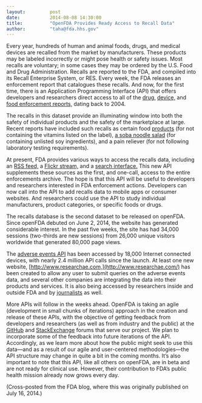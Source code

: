 ```yaml
---
layout:         post
date:           2014-08-08 14:30:00
title:          "OpenFDA Provides Ready Access to Recall Data"
author:         "taha@fda.hhs.gov"
---
```

Every year, hundreds of human and animal foods, drugs, and medical devices are recalled from the market by manufacturers. These products may be labeled incorrectly or might pose health or safety issues. Most recalls are voluntary; in some cases they may be ordered by the U.S. Food and Drug Administration. Recalls are reported to the FDA, and compiled into its Recall Enterprise System, or RES. Every week, the FDA releases an enforcement report that catalogues these recalls. And now, for the first time, there is an Application Programming Interface (API) that offers developers and researchers direct access to all of the [drug,](http://open.fda.gov/drug/enforcement/) [device,](http://open.fda.gov/device/enforcement/) and [food enforcement reports,](http://open.fda.gov/food/enforcement/) dating back to 2004.

The recalls in this dataset provide an illuminating window into both the safety of individual products and the safety of the marketplace at large. Recent reports have included such recalls as certain food [products](http://www.accessdata.fda.gov/scripts/enforcement/enforce_rpt-Product-Tabs.cfm?action=select&recall_number=V-075-2014&w=06252014&lang=eng) (for not containing the vitamins listed on the label), [a soba noodle salad](http://www.accessdata.fda.gov/scripts/enforcement/enforce_rpt-Product-Tabs.cfm?action=select&recall_number=F-2033-2014&w=06252014&lang=eng) (for containing unlisted soy ingredients), and a pain reliever  (for not following laboratory testing requirements).

At present, FDA provides various ways to access the recalls data, including an [RSS feed,](http://www.fda.gov/AboutFDA/ContactFDA/StayInformed/RSSFeeds/Recalls/rss.xml) a [Flickr stream,](https://www.flickr.com/photos/fdaphotos/sets/72157639317944704/) and a [search interface.](http://www.fda.gov/Safety/Recalls/default.htm) This new API supplements these sources as the first, and one-call, access to the entire enforcements archive. The hope is that this API will be useful to developers and researchers interested in FDA enforcement actions. Developers can now call into the API to add recalls data to mobile apps or consumer websites. And researchers could use the API to study individual manufacturers, product categories, or specific foods or drugs.

The recalls database is the second dataset to be released on openFDA. Since openFDA debuted on June 2, 2014, the website has generated considerable interest. In the past five weeks, the site has had 34,000 sessions (two-thirds are new sessions) from 26,000 unique visitors worldwide that generated 80,000 page views.

The [adverse events API](http://open.fda.gov/drug/event/) has been accessed by 18,000 Internet connected devices, with nearly 2.4 million API calls since the launch.  At least one new website, [http://www.researchae.com,](http://www.researchae.com/) has been created to allow any user to submit queries on the adverse events data, and several other companies are integrating the data into their products and services. It is also being accessed by researchers inside and outside FDA and by [journalists](http://www.fiercepharma.com/story/biogen-ms-blockbuster-tecfidera-earns-high-marks-safety/2014-06-26) as well.

More APIs will follow in the weeks ahead. OpenFDA is taking an agile (development in small chunks of iterations) approach in the creation and release of these APIs, with the objective of getting feedback from developers and researchers (as well as from industry and the public) at the [GitHub](http://github.com/FDA/openfda) and [StackExchange](https://opendata.stackexchange.com/questions/tagged/openfda) forums that serve our project. We plan to incorporate some of the feedback into future iterations of the API. Accordingly, as we learn more about how the public might seek to use this data—and as a result of our agile and user-centered methodologies—the API structure may change in quite a bit in the coming months. It’s also important to note that this API, like all others on openFDA, are in beta and are not ready for clinical use. However, their contribution to FDA’s public health mission already now grows every day.

(Cross-posted from the FDA blog, where this was originally published on July 16, 2014.)
